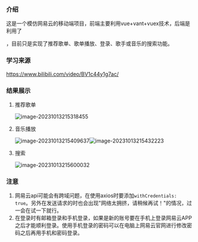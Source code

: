 ### 介绍

这是一个模仿网易云的移动端项目，前端主要利用vue+vant+vuex技术，后端是利用了

[网易云NodeJS版API]:https://neteasecloudmusicapi.js.org/

，目前只是实现了推荐歌单、歌单播放、登录、歌手或音乐的搜索功能。

### 学习来源

https://www.bilibili.com/video/BV1c44y1g7ac/

### 结果展示

1. 推荐歌单

   ![image-20231013215318455](https://dong-image.oss-cn-guangzhou.aliyuncs.com/image/image-20231013215318455.png)

2. 音乐播放

   ![image-20231013215409637](https://dong-image.oss-cn-guangzhou.aliyuncs.com/image/image-20231013215409637.png)![image-20231013215432223](https://dong-image.oss-cn-guangzhou.aliyuncs.com/image/image-20231013215432223.png)

3. 搜索

   ![image-20231013215600032](https://dong-image.oss-cn-guangzhou.aliyuncs.com/image/image-20231013215600032.png)

### 注意

1. 网易云api可能会有跨域问题，在使用axios时要添加`withCredentials: true`。另外在发送请求的时也会出现"网络太拥挤，请稍候再试！"的情况，过一会在试一下就行。
2. 在登录时有邮箱登录和手机登录，如果是新的账号要在手机上登录网易云APP之后才能顺利登录。使用手机登录的密码可以在电脑上网易云官网进行修改密码之后再用手机和密码登录。
